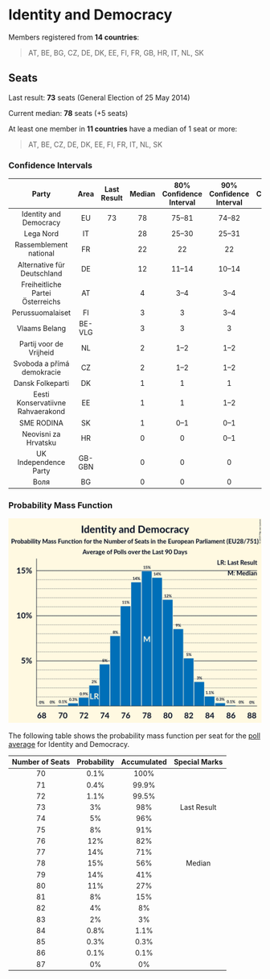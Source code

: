 # Identity and Democracy

Members registered from **14 countries**:

> AT, BE, BG, CZ, DE, DK, EE, FI, FR, GB, HR, IT, NL, SK

## Seats

Last result: **73** seats (General Election of 25 May 2014)

Current median: **78** seats (+5 seats)

At least one member in **11 countries** have a median of 1 seat or more:

> AT, BE, CZ, DE, DK, EE, FI, FR, IT, NL, SK

### Confidence Intervals

| Party | Area | Last Result | Median | 80% Confidence Interval | 90% Confidence Interval | 95% Confidence Interval | 99% Confidence Interval |
|:-----:|:----:|:-----------:|:------:|:-----------------------:|:-----------------------:|:-----------------------:|:-----------------------:|
| Identity and Democracy | EU | 73 | 78 | 75–81 | 74–82 | 73–83 | 72–84 |
| Lega Nord | IT | | 28 | 25–30 | 25–31 | 24–31 | 23–32 |
| Rassemblement national | FR | | 22 | 22 | 22 | 22 | 22 |
| Alternative für Deutschland | DE | | 12 | 11–14 | 10–14 | 10–15 | 9–15 |
| Freiheitliche Partei Österreichs | AT | | 4 | 3–4 | 3–4 | 3–4 | 3–5 |
| Perussuomalaiset | FI | | 3 | 3 | 3–4 | 3–4 | 3–4 |
| Vlaams Belang | BE-VLG | | 3 | 3 | 3 | 3 | 3 |
| Partij voor de Vrijheid | NL | | 2 | 1–2 | 1–2 | 1–2 | 1–3 |
| Svoboda a přímá demokracie | CZ | | 2 | 1–2 | 1–2 | 1–2 | 0–3 |
| Dansk Folkeparti | DK | | 1 | 1 | 1 | 1 | 1 |
| Eesti Konservatiivne Rahvaerakond | EE | | 1 | 1 | 1–2 | 1–2 | 1–2 |
| SME RODINA | SK | | 1 | 0–1 | 0–1 | 0–1 | 0–1 |
| Neovisni za Hrvatsku | HR | | 0 | 0 | 0–1 | 0–1 | 0–1 |
| UK Independence Party | GB-GBN | | 0 | 0 | 0 | 0 | 0 |
| Воля | BG | | 0 | 0 | 0 | 0 | 0 |

### Probability Mass Function

![Graph with seats probability mass function not yet produced](average-2019-07-31-seats-pmf-identityanddemocracy.png "Seats Probability Mass Function")

The following table shows the probability mass function per seat for the [poll average](average-2019-07-31.html) for Identity and Democracy.

| Number of Seats | Probability | Accumulated | Special Marks |
|:---------------:|:-----------:|:-----------:|:-------------:|
| 70 | 0.1% | 100% |  |
| 71 | 0.4% | 99.9% |  |
| 72 | 1.1% | 99.5% |  |
| 73 | 3% | 98% | Last Result |
| 74 | 5% | 96% |  |
| 75 | 8% | 91% |  |
| 76 | 12% | 82% |  |
| 77 | 14% | 71% |  |
| 78 | 15% | 56% | Median |
| 79 | 14% | 41% |  |
| 80 | 11% | 27% |  |
| 81 | 8% | 15% |  |
| 82 | 4% | 8% |  |
| 83 | 2% | 3% |  |
| 84 | 0.8% | 1.1% |  |
| 85 | 0.3% | 0.3% |  |
| 86 | 0.1% | 0.1% |  |
| 87 | 0% | 0% |  |


